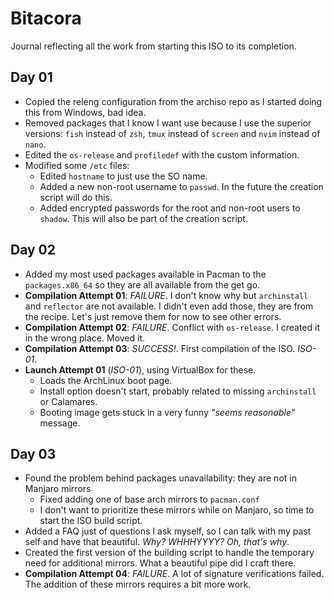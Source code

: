 # Bitacora

Journal reflecting all the work from starting this ISO to its completion.

## Day 01

* Copied the releng configuration from the archiso repo as I started doing this from Windows, bad idea.
* Removed packages that I know I want use because I use the superior versions: `fish` instead of `zsh`, `tmux` instead of `screen` and `nvim` instead of `nano`.
* Edited the `os-release` and `profiledef` with the custom information.
* Modified some `/etc` files:
  * Edited `hostname` to just use the SO name.
  * Added a new non-root username to `passwd`. In the future the creation script will do this.
  * Added encrypted passwords for the root and non-root users to `shadow`. This will also be part of the creation script.

## Day 02

* Added my most used packages available in Pacman to the `packages.x86_64` so they are all available from the get go.
* **Compilation Attempt 01**: _FAILURE_. I don't know why but `archinstall` and `reflector` are not available. I didn't even add those, they are from the recipe. Let's just remove them for now to see other errors.
* **Compilation Attempt 02**: _FAILURE_. Conflict with `os-release`. I created it in the wrong place. Moved it.
* **Compilation Attempt 03**: _SUCCESS!_. First compilation of the ISO. _ISO-01_.
* **Launch Attempt 01** (_ISO-01_), using VirtualBox for these.
  * Loads the ArchLinux boot page.
  * Install option doesn't start, probably related to missing `archinstall` or Calamares.
  * Booting image gets stuck in a very funny _"seems reasonable"_ message.

## Day 03

* Found the problem behind packages unavailability: they are not in Manjaro mirrors
  * Fixed adding one of base arch mirrors to `pacman.conf`
  * I don't want to prioritize these mirrors while on Manjaro, so time to start the ISO build script.
* Added a FAQ just of questions I ask myself, so I can talk with my past self and have that beautiful. _Why? WHHHYYYY? Oh, that's why_.
* Created the first version of the building script to handle the temporary need for additional mirrors. What a beautiful pipe did I craft there.
* **Compilation Attempt 04**: _FAILURE_. A lot of signature verifications failed. The addition of these mirrors requires a bit more work.

